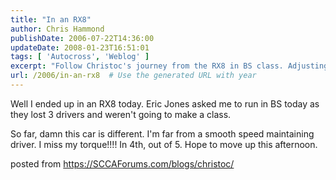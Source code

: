 ```yaml
---
title: "In an RX8"
author: Chris Hammond
publishDate: 2006-07-22T14:36:00
updateDate: 2008-01-23T16:51:01
tags: [ 'Autocross', 'Weblog' ]
excerpt: "Follow Christoc's journey from the RX8 in BS class. Adjusting from torque to speed, can he move up from 4th place? Read more at SCCAForums.com."
url: /2006/in-an-rx8  # Use the generated URL with year
---
```

<P>Well I ended up in an RX8 today. Eric Jones asked me to run in BS today as they lost 3 drivers and weren't going to make a class.</P> <P>So far, damn this car is different. I'm far from a smooth speed maintaining driver. I miss my torque!!!! In 4th, out of 5. Hope to move up this afternoon.</P> posted from <a href="https://SCCAForums.com/blogs/christoc/">https://SCCAForums.com/blogs/christoc/</a>

